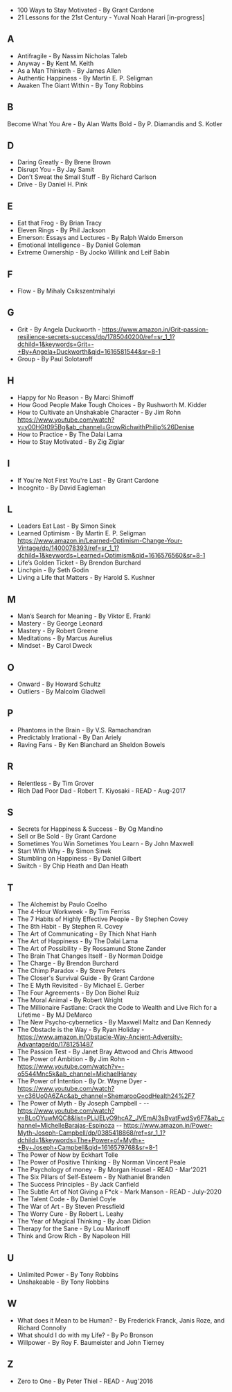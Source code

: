 - 100 Ways to Stay Motivated - By Grant Cardone
- 21 Lessons for the 21st Century - Yuval Noah Harari [in-progress]

## A
- Antifragile - By Nassim Nicholas Taleb
- Anyway - By Kent M. Keith
- As a Man Thinketh - By James Allen
- Authentic Happiness - By Martin E. P. Seligman
- Awaken The Giant Within - By Tony Robbins

## B
Become What You Are - By Alan Watts
Bold - By P. Diamandis and S. Kotler

## D
- Daring Greatly - By Brene Brown
- Disrupt You - By Jay Samit
- Don’t Sweat the Small Stuff - By Richard Carlson
- Drive - By Daniel H. Pink

## E
- Eat that Frog - By Brian Tracy
- Eleven Rings - By Phil Jackson
- Emerson: Essays and Lectures - By Ralph Waldo Emerson
- Emotional Intelligence - By Daniel Goleman
- Extreme Ownership - By Jocko Willink and Leif Babin

## F
- Flow - By Mihaly Csikszentmihalyi

## G
- Grit - By Angela Duckworth - https://www.amazon.in/Grit-passion-resilience-secrets-success/dp/1785040200/ref=sr_1_1?dchild=1&keywords=Grit+-+By+Angela+Duckworth&qid=1616581544&sr=8-1
- Group - By Paul Solotaroff 

## H
- Happy for No Reason - By Marci Shimoff
- How Good People Make Tough Choices - By Rushworth M. Kidder
- How to Cultivate an Unshakable Character - By Jim Rohn https://www.youtube.com/watch?v=y00HGt095Bg&ab_channel=GrowRichwithPhilip%26Denise
- How to Practice - By The Dalai Lama
- How to Stay Motivated - By Zig Ziglar

## I
- If You're Not First You're Last - By Grant Cardone
- Incognito - By David Eagleman

## L
- Leaders Eat Last - By Simon Sinek
- Learned Optimism - By Martin E. P. Seligman https://www.amazon.in/Learned-Optimism-Change-Your-Vintage/dp/1400078393/ref=sr_1_1?dchild=1&keywords=Learned+Optimism&qid=1616576560&sr=8-1
- Life’s Golden Ticket - By Brendon Burchard
- Linchpin - By Seth Godin
- Living a Life that Matters - By Harold S. Kushner

## M
- Man’s Search for Meaning - By Viktor E. Frankl
- Mastery - By George Leonard
- Mastery - By Robert Greene
- Meditations - By Marcus Aurelius
- Mindset - By Carol Dweck

## O
- Onward - By Howard Schultz
- Outliers - By Malcolm Gladwell

## P
- Phantoms in the Brain - By V.S. Ramachandran
- Predictably Irrational - By Dan Ariely
- Raving Fans - By Ken Blanchard an Sheldon Bowels

## R
- Relentless - By Tim Grover
- Rich Dad Poor Dad - Robert T. Kiyosaki - READ - Aug-2017

## S
- Secrets for Happiness & Success - By Og Mandino
- Sell or Be Sold - By Grant Cardone
- Sometimes You Win Sometimes You Learn - By John Maxwell
- Start With Why - By Simon Sinek
- Stumbling on Happiness - By Daniel Gilbert
- Switch - By Chip Heath and Dan Heath

## T
- The Alchemist by Paulo Coelho
- The 4-Hour Workweek - By Tim Ferriss
- The 7 Habits of Highly Effective People - By Stephen Covey
- The 8th Habit - By Stephen R. Covey
- The Art of Communicating - By Thich Nhat Hanh
- The Art of Happiness - By The Dalai Lama
- The Art of Possibility - By Rossamund Stone Zander
- The Brain That Changes Itself - By Norman Doidge
- The Charge - By Brendon Burchard
- The Chimp Paradox - By Steve Peters
- The Closer's Survival Guide - By Grant Cardone
- The E Myth Revisited - By Michael E. Gerber
- The Four Agreements - By Don Biohel Ruiz
- The Moral Animal - By Robert Wright
- The Millionaire Fastlane: Crack the Code to Wealth and Live Rich for a Lifetime - By MJ DeMarco  
- The New Psycho-cybernetics - By Maxwell Maltz and Dan Kennedy
- The Obstacle is the Way - By Ryan Holiday - https://www.amazon.in/Obstacle-Way-Ancient-Adversity-Advantage/dp/1781251487
- The Passion Test - By Janet Bray Attwood and Chris Attwood
- The Power of Ambition - By Jim Rohn - https://www.youtube.com/watch?v=-o5544Mnc5k&ab_channel=MichaelHaney
- The Power of Intention - By Dr. Wayne Dyer - https://www.youtube.com/watch?v=c36Uo0A6ZAc&ab_channel=ShemarooGoodHealth24%2F7
- The Power of Myth - By Joseph Campbell - 
-- https://www.youtube.com/watch?v=BLoOYuwMQC8&list=PLiJELyO9hcAZ_JVEmAI3sByatFwdSy6F7&ab_channel=MichelleBarajas-Espinoza
-- https://www.amazon.in/Power-Myth-Joseph-Campbell/dp/0385418868/ref=sr_1_1?dchild=1&keywords=The+Power+of+Myth+-+By+Joseph+Campbell&qid=1616579768&sr=8-1
- The Power of Now by Eckhart Tolle
- The Power of Positive Thinking - By Norman Vincent Peale
- The Psychology of money - By Morgan Housel - READ - Mar'2021
- The Six Pillars of Self-Esteem - By Nathaniel Branden
- The Success Principles - By Jack Canfield
- The Subtle Art of Not Giving a F*ck - Mark Manson - READ - July-2020
- The Talent Code - By Daniel Coyle
- The War of Art - By Steven Pressfield
- The Worry Cure - By Robert L. Leahy
- The Year of Magical Thinking - By Joan Didion
- Therapy for the Sane - By Lou Marinoff
- Think and Grow Rich - By Napoleon Hill

## U
- Unlimited Power - By Tony Robbins
- Unshakeable - By Tony Robbins

## W
- What does it Mean to be Human? - By Frederick Franck, Janis Roze, and Richard Connolly
- What should I do with my Life? - By Po Bronson
- Willpower - By Roy F. Baumeister and John Tierney

## Z
- Zero to One - By Peter Thiel - READ - Aug'2016
